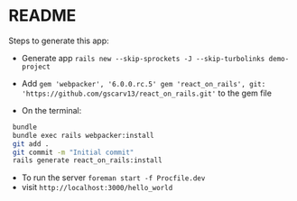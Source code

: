 # README

Steps to generate this app:

 - Generate app `rails new --skip-sprockets -J --skip-turbolinks demo-project`
 - Add `gem 'webpacker', '6.0.0.rc.5'
gem 'react_on_rails', git: 'https://github.com/gscarv13/react_on_rails.git'` to the gem file

- On the terminal:
```bash
 bundle
 bundle exec rails webpacker:install
 git add .
 git commit -m "Initial commit"
 rails generate react_on_rails:install
```
- To run the server `foreman start -f Procfile.dev`
- visit `http://localhost:3000/hello_world`